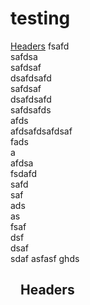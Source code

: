 # testing
<a href="#headers">Headers</a>
fsafd<br>
safdsa<br>
safdsaf<br>
dsafdsafd<br>
safdsaf<br>
dsafdsafd<br>
safdsafds<br>
afds<br>
afdsafdsafdsaf<br>
fads<br>
a<br>
afdsa<br>
fsdafd<br>
safd<br>
saf<br>
ads<br>
as<br>
fsaf<br>
dsf<br>
dsaf<br>
sdaf
asfasf
ghds























<h2>
<a id="user-content-headers" class="anchor" href="#headers" aria-hidden="true"><svg aria-hidden="true" class="octicon octicon-link" height="16" version="1.1" viewBox="0 0 16 16" width="16"></svg></a>Headers</h2>
